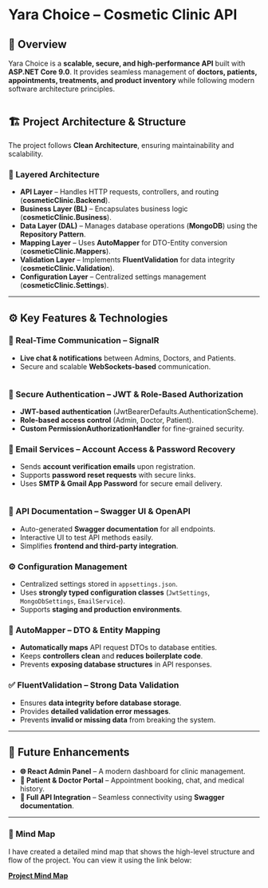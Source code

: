 #  Yara Choice – Cosmetic Clinic API

## 📌 Overview
Yara Choice is a **scalable, secure, and high-performance API** built with **ASP.NET Core 9.0**. It provides seamless management of **doctors, patients, appointments, treatments, and product inventory** while following modern software architecture principles.

<div>
 <img src="https://imgur.com/PhXbSa6.jpg" alt="" />
</div>

## 🏗 Project Architecture & Structure
The project follows **Clean Architecture**, ensuring maintainability and scalability.

### **🔹 Layered Architecture**
- **API Layer** – Handles HTTP requests, controllers, and routing (**cosmeticClinic.Backend**).
- **Business Layer (BL)** – Encapsulates business logic (**cosmeticClinic.Business**).
- **Data Layer (DAL)** – Manages database operations (**MongoDB**) using the **Repository Pattern**.
- **Mapping Layer** – Uses **AutoMapper** for DTO-Entity conversion (**cosmeticClinic.Mappers**).
- **Validation Layer** – Implements **FluentValidation** for data integrity (**cosmeticClinic.Validation**).
- **Configuration Layer** – Centralized settings management (**cosmeticClinic.Settings**).

---

## **⚙ Key Features & Technologies**

### **📡 Real-Time Communication – SignalR**
- **Live chat & notifications** between Admins, Doctors, and Patients.
- Secure and scalable **WebSockets-based** communication.
<div>
 <img src="https://imgur.com/KJazyaH.jpg" alt="" />
</div>

### **🔐 Secure Authentication – JWT & Role-Based Authorization**
- **JWT-based authentication** (JwtBearerDefaults.AuthenticationScheme).
- **Role-based access control** (Admin, Doctor, Patient).
- **Custom PermissionAuthorizationHandler** for fine-grained security.

### **📧 Email Services – Account Access & Password Recovery**
- Sends **account verification emails** upon registration.
- Supports **password reset requests** with secure links.
- Uses **SMTP & Gmail App Password** for secure email delivery.
<div>
 <img src="https://imgur.com/pHVwJyf.jpg" alt="" />
</div>

### **📑 API Documentation – Swagger UI & OpenAPI**
- Auto-generated **Swagger documentation** for all endpoints.
- Interactive UI to test API methods easily.
- Simplifies **frontend and third-party integration**.

### **⚙ Configuration Management**
- Centralized settings stored in `appsettings.json`.
- Uses **strongly typed configuration classes** (`JwtSettings`, `MongoDbSettings`, `EmailService`).
- Supports **staging and production environments**.

### **🔄 AutoMapper – DTO & Entity Mapping**
- **Automatically maps** API request DTOs to database entities.
- Keeps **controllers clean** and **reduces boilerplate code**.
- Prevents **exposing database structures** in API responses.

### **✅ FluentValidation – Strong Data Validation**
- Ensures **data integrity before database storage**.
- Provides **detailed validation error messages**.
- Prevents **invalid or missing data** from breaking the system.

---

## **🚀 Future Enhancements**
- **🌐 React Admin Panel** – A modern dashboard for clinic management.
- **📅 Patient & Doctor Portal** – Appointment booking, chat, and medical history.
- **🔗 Full API Integration** – Seamless connectivity using **Swagger documentation**.

---

### 📝 Mind Map

I have created a detailed mind map that shows the high-level structure and flow of the project. You can view it using the link below:

[**Project Mind Map**](https://lucid.app/lucidspark/ad92bb2f-7236-42c5-b299-d00e826f0bae/edit?viewport_loc=-2005%2C-1350%2C2932%2C2619%2C0_0&invitationId=inv_dc69401b-04a0-4d32-bbcd-eadcd7755a31)
